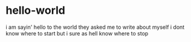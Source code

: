 # hello-world
i am sayin' hello to the world
they asked me to write about myself
i dont know where to start
but i sure as hell know where to stop
